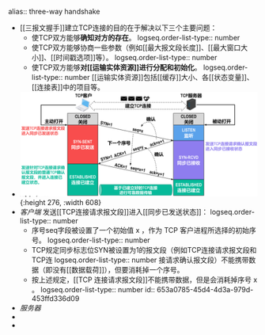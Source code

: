 alias:: three-way handshake

- [[三报文握手]]建立TCP连接的目的在于解决以下三个主要问题：
	- 使TCP双方能够**确知对方的存在**。
	  logseq.order-list-type:: number
	- 使TCP双方能够协商一些参数（例如[[最大报文段长度]]、[[最大窗口大小]]、[[时间戳选项]]等）。
	  logseq.order-list-type:: number
	- 使TCP双方能够**对[[运输实体资源]]进行分配和初始化**。
	  logseq.order-list-type:: number
	  [[运输实体资源]]包括[[缓存]]大小、各[[状态变量]]、[[连接表]]中的项目等。
- ![image.png](../assets/image_1698299242840_0.png){:height 276, :width 608}
- *客户端* 发送[[TCP连接请求报文段]]进入[[同步已发送状态]]：
  logseq.order-list-type:: number
	- 序号seq字段被设置了一个初始值 x ，作为 TCP 客户进程所选择的初始序号。
	  logseq.order-list-type:: number
	- TCP规定同步标志位SYN被设置为1的报文段（例如TCP连接请求报文段和TCP连
	  logseq.order-list-type:: number
	  接请求确认报文段）不能携带数据（即没有[[数据载荷]]），但要消耗掉一个序号。
	- 按上述规定，[[TCP 连接请求报文段]]不能携带数据，但是会消耗掉序号 x 。
	  logseq.order-list-type:: number
	  id:: 653a0785-45d4-4d3a-979d-453ffd336d09
- *服务器*
-
-